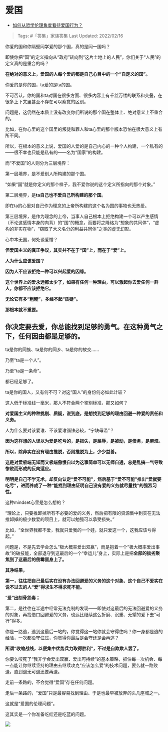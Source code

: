 # 爱国

- [如何从哲学伦理角度看待爱国行为？](https://www.zhihu.com/question/451566522/answer/2349951843)

>Tags: #「答集」家族答集
>Last Updated: 2022/02/16

你爱的国和你隔壁同学爱的那个国，真的是同一国吗？

即使你把“国”的定义指向从“政府”转向到“这片土地上的人民”，你们关于“人民”的定义真的是重合的吗？

**在绝对的意义上，爱国的人每个爱的都是自己心目中的一个“自定义的国”。**

你爱的是你的国，ta爱的是ta的国。

不可否认，你的国和ta对国在很多方面、很多内容上有千丝万缕的联系和交叠，在很多上下文里甚至不存在可以察觉的区别。

问题是，这仍然在本质上没有改变你们所说的那个国在整体上、绝对意义上不重合的。

比如，在你心里的这个国里的叛徒和罪人和ta心里的那个版本恐怕在很大意义上有所不同。

所以，在根本的意义上说，爱国的人爱的是自己内心的一种个人构建，一个私有的——很不幸也只能是私有的——名为“国家”的构建。

而“不爱国”的人则分为三层境界：

第一层境界，是不爱别人所构建的那个国。

“如果“国”就是你定义的那个样子，我不爱你说的这个定义所指向的那个对象。”

第二层境界，是**ta自己也不爱自己所构建的那个国**。

即在ta的心里对自己作为理念的上帝所构建的这个名为国的事物也无热爱。

第三层境界，是作为理念的上帝，当事人自己根本上拒绝构建一个可以产生感情（不论这感情本身的向背）的“国”的概念，而要将之降格为“想象的共同体”，“虚构的非实在物”，“窃取了大义名分的利益共同体”之类的虚无幻影。

心中本无国，何处谈爱憎？

  

**但爱国主义的真正争议，其实并不在于“国”上，而在于“爱”上。**

  

**人为什么应该爱国？**

**因为人不应该拒绝一种可以兴起爱的因缘。**

**这个世界上的爱永远都太少了，如果有任何一种理由，可以激起你去爱任何一群人，你都不应该拒绝它。**

**无论它有多“粗糙”，多经不起“质疑”。**

**那根本就不重要。**

## 你决定要去爱，你总能找到足够的勇气。在这种勇气之下，任何因由都是足够的。

ta是你的同族、ta是你的同乡、ta是你的故交……

乃至“ta是一个人”。

乃至“ta是一条命”。

都已经足够了。

ta是你的国人，又有何不可？对这“国人”的身份何必如此计较？

这人低于标准线一毫米，那人不符合两个鉴别标准，那又如何？

  

**对爱国主义的种种挑剔、质疑，说到底，是想找到足够的理由回避一种爱的责任和义务。**

  

人为什么要对该爱谁、不该爱谁锱铢必较，“宁缺毋滥”？

**因为这样想的人误以为爱是吃亏的，是损失，是屈辱，是被动，是债务，是麻烦。**

**所以，除非实在没有理由推脱，否则推脱为上，少少益善。**

**这是对爱极端无知而又极端傲慢自以为这事简单可以无师自通，总是乱搞一气导致惨败而形成的反向适应。**

**明明是自己不学无术，却反向认定“爱不可能”，然后基于“爱不可能”推出“爱就要吃亏”，进而养成了一种“能找到理由证明自己没有爱的义务就尽量找”的强烈习性。**

这种mindset心里是怎么想的？

“理论上，只要推卸掉所有不必要的爱的义务，然后把有限的资源集中到实在无法推卸掉的极少数爱的项目上，就可以勉强可以承受损失。”

比如，“全世界我都不爱，我就只爱我的一个娃，就只爱这一个，这我应该亏得起。”

问题是，不是先去学会怎么“极大概率爱出双赢”，而是抱着一个“极大概率爱出事故”的破技能，全部退守到这最后的一个“幸运儿”身上，实际上是把**全部的拙劣聚焦到了这最后的倒霉蛋身上了。**

**其净结果，**

**第一，往往把自己最后实在没有办法回避爱的义务的这个对象、这个自己不爱实在说不过去的人“爱”得求生不得求死不能。**

“**爱”出刻骨怨毒；**

第二，是往往在半途中经常无法克制的发现——即使对这最后的无法回避爱的义务的对象，再找借口回避爱的义务，也远比继续这么折磨、沉重、无望的爱下去“可行”得多。

你是一路逃，逃到这最后一站的，你觉得这一站你就会守得住吗？你一身都是逃的经验，一次都没守住过，你觉得你最后是会守还是会再逃？

**所谓“收缩战线，以便集中优势兵力取得胜利”，不过是自欺欺人罢了。**

  

你要么咬死了“我非学会爱出双赢、爱出可持续”的基本策略，抓住每一次机会、每一点能让你继续坚持的理由去继续攻克“应该怎么爱”的技术问题，要么就一路败退，直到退无可退还要再退。

走前一条路的，不会觉得“爱国”存在任何问题。

走后一条路的，“爱国”只是最容易找到理由、于是也最早被放弃的头几座城之一。

这就是“爱国的伦理问题”。

  

这其实是一个你准备吃红还是吃蓝的问题。

![](https://pic3.zhimg.com/80/v2-1395aa116f91e459b9b4ff3155596397_1440w.jpg?source=c8b7c179)